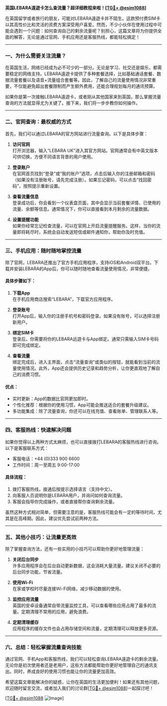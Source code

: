 **英国LEBARA遠遊卡怎么查流量？超详细教程来啦！[[TG💪+ @esim1088](https://t.me/s/esim1088)]**

在英国留学或者旅行的朋友，可能对LEBARA遠遊卡并不陌生。这款预付费SIM卡以其高性价比和灵活的资费方案深受用户喜爱。然而，不少小伙伴在使用过程中可能会遇到一个问题：如何查询自己的剩余流量呢？别担心，这篇文章将为你提供全面的解答，无论是通过官网、手机应用还是客服热线，都能轻松搞定！

---

### **一、为什么需要关注流量？**

在英国生活，网络已经成为必不可少的一部分。无论是学习、社交还是娱乐，都需要稳定的网络支持。LEBARA遠遊卡提供了多种套餐选择，比如基础通话套餐、数据流量套餐以及语音+流量组合套餐等。因此，了解自己的流量使用情况非常重要，不仅能避免超出套餐限制而产生额外费用，还能合理规划每月的通讯预算。

如果你是第一次接触LEBARA遠遊卡，或者刚从其他国家来到英国，那么掌握流量查询的方法就显得尤为关键了。接下来，我们将一步步教你如何操作。

---

### **二、官网查询：最权威的方式**

首先，我们可以通过LEBARA的官方网站进行流量查询。以下是具体步骤：

1. **访问官网**  
   打开浏览器，输入“LEBARA UK”进入其官方网站。官网通常会有中英文版本可供切换，方便不同语言背景的用户使用。

2. **登录账户**  
   在官网首页找到“登录”或“我的账户”选项，点击后输入你的注册邮箱和密码（如果没有注册账号，请先完成注册）。如果忘记密码，可以点击“找回密码”，按照提示重新设置。

3. **查看流量信息**  
   登录成功后，你会看到一个仪表盘页面，其中会显示当前套餐详情、已使用的流量、余额等信息。通常情况下，你可以直接看到本月剩余的流量数据。

4. **设置提醒功能**  
   如果你经常忘记检查流量，可以在官网上开启流量提醒服务。这样，当你的流量即将耗尽时，系统会自动发送短信或邮件通知你，帮助你及时充值。

---

### **三、手机应用：随时随地掌控流量**

除了官网，LEBARA还推出了官方手机应用程序，支持iOS和Android双平台。下载并安装LEBARA的App后，你可以随时随地查看流量使用情况，非常便捷。

#### **具体步骤如下：**
1. **下载App**  
   在手机应用商店搜索“LEBARA”，下载官方应用程序。

2. **登录账号**  
   打开App后，输入你的注册手机号和密码登录。如果没有账号，可以选择注册新用户。

3. **绑定SIM卡**  
   登录后，你需要将你的LEBARA远遊卡与App绑定。通常只需输入SIM卡号码即可完成绑定。

4. **查看流量**  
   绑定完成后，进入主界面，点击“流量查询”或类似的按钮，就能看到当前的流量使用情况。此外，App还会提供历史记录和趋势分析，让你更直观地了解自己的消费习惯。

#### **优点：**
- 实时更新：App的数据比官网更加即时。
- 个性化推荐：根据你的使用习惯，App可能会推送适合的套餐升级建议。
- 多功能集成：除了流量查询，你还可以在线充值、查看账单、管理联系人等。

---

### **四、客服热线：快速解决问题**

如果你觉得以上两种方式太麻烦，也可以直接拨打LEBARA的客服热线进行咨询。以下是客服联系方式：

- 客服电话：+44 (0)333 900 6600  
- 工作时间：周一至周五 9:00-17:00

#### **具体流程：**
1. 拨打客服热线，接通后按提示选择语言（支持中文）。
2. 向客服人员说明你是LEBARA用户，并询问如何查询流量。
3. 客服会指导你完成操作，或者直接帮你查询剩余流量。

虽然这种方式相对简单，但需要注意的是，客服热线可能会有一定的等待时间，尤其是在高峰期。因此，建议优先尝试前两种方法。

---

### **五、其他小技巧：让流量更高效**

除了掌握查询方法，还有一些实用的小技巧可以帮助你更好地管理流量：

1. **关闭后台同步**  
   许多应用程序会在后台自动更新数据，这会消耗大量流量。建议关闭不必要的后台同步功能，节省流量。

2. **使用Wi-Fi**  
   在家或学校时尽量连接Wi-Fi网络，减少移动数据的使用。

3. **监控应用流量**  
   英国的安卓设备通常自带流量监控工具，可以查看哪些应用占用了最多的流量。定期清理不常用的应用，避免浪费。

4. **定期清理缓存**  
   应用程序的缓存文件也会占用存储空间和流量，定期清理可以释放更多资源。

---

### **六、总结：轻松掌握流量查询技能**

通过官网、手机App和客服热线，我们可以轻松查询LEBARA遠遊卡的剩余流量。无论你是初次使用者还是老用户，这些方法都能帮助你更好地管理自己的通讯支出。同时，养成良好的使用习惯也能让你的流量更加高效。

希望这篇文章能解决你的疑惑，让你在英国的生活更加便利！如果还有其他问题，欢迎随时留言交流，或者加入我们的讨论群[[TG💪+ @esim1088](https://t.me/s/esim1088)]一起探讨吧！

[[TG💪+ @esim1088](https://t.me/s/esim1088) ![Image](https://i.postimg.cc/4NQfJmqS/Snipaste-2025-05-13-00-14-12.png)]